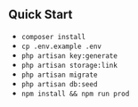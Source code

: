 ## Quick Start

-   `composer install `
-   `cp .env.example .env `
-   `php artisan key:generate `
-   `php artisan storage:link`
-   `php artisan migrate `
-   `php artisan db:seed `
-   `npm install && npm run prod `
